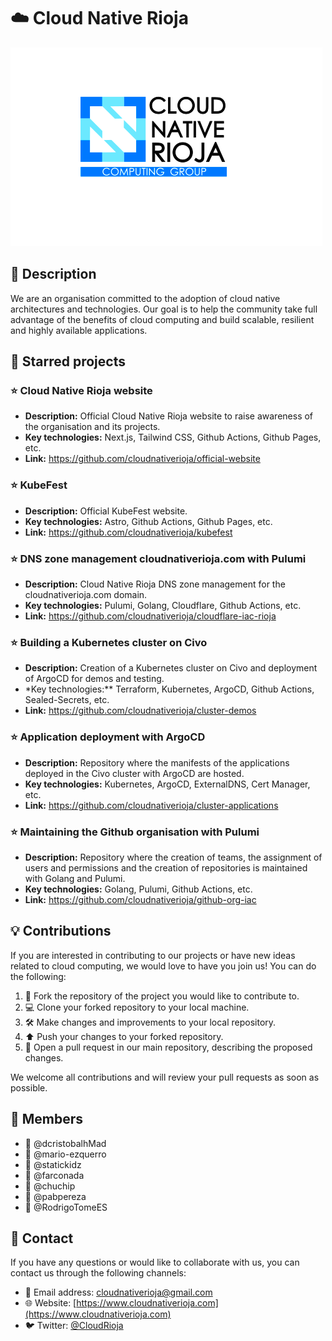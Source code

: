 # :cloud: Cloud Native Rioja

![Organization image](./profile/assets/cnrioja-logo.png)

## :memo: Description

We are an organisation committed to the adoption of cloud native architectures and technologies. Our goal is to help the community take full advantage of the benefits of cloud computing and build scalable, resilient and highly available applications.

## :rocket: Starred projects

### :star: Cloud Native Rioja website

- **Description:** Official Cloud Native Rioja website to raise awareness of the organisation and its projects.
- **Key technologies:** Next.js, Tailwind CSS, Github Actions, Github Pages, etc.
- **Link:** https://github.com/cloudnativerioja/official-website

### :star: KubeFest

- **Description:** Official KubeFest website.
- **Key technologies:** Astro, Github Actions, Github Pages, etc.
- **Link:** https://github.com/cloudnativerioja/kubefest

### :star: DNS zone management cloudnativerioja.com with Pulumi

- **Description:** Cloud Native Rioja DNS zone management for the cloudnativerioja.com domain.
- **Key technologies:** Pulumi, Golang, Cloudflare, Github Actions, etc.
- **Link:** https://github.com/cloudnativerioja/cloudflare-iac-rioja

### :star: Building a Kubernetes cluster on Civo

- **Description:** Creation of a Kubernetes cluster on Civo and deployment of ArgoCD for demos and testing.
- \*Key technologies:\*\* Terraform, Kubernetes, ArgoCD, Github Actions, Sealed-Secrets, etc.
- **Link:** https://github.com/cloudnativerioja/cluster-demos

### :star: Application deployment with ArgoCD

- **Description:** Repository where the manifests of the applications deployed in the Civo cluster with ArgoCD are hosted.
- **Key technologies:** Kubernetes, ArgoCD, ExternalDNS, Cert Manager, etc.
- **Link:** https://github.com/cloudnativerioja/cluster-applications

### :star: Maintaining the Github organisation with Pulumi

- **Description:** Repository where the creation of teams, the assignment of users and permissions and the creation of repositories is maintained with Golang and Pulumi.
- **Key technologies:** Golang, Pulumi, Github Actions, etc.
- **Link:** https://github.com/cloudnativerioja/github-org-iac

## :bulb: Contributions

If you are interested in contributing to our projects or have new ideas related to cloud computing, we would love to have you join us! You can do the following:

1. :fork_and_knife: Fork the repository of the project you would like to contribute to.
2. :computer: Clone your forked repository to your local machine.
3. :hammer_and_wrench: Make changes and improvements to your local repository.
4. :arrow_up: Push your changes to your forked repository.
5. :tada: Open a pull request in our main repository, describing the proposed changes.

We welcome all contributions and will review your pull requests as soon as possible.

## :busts_in_silhouette: Members

- :bust_in_silhouette: @dcristobalhMad
- :bust_in_silhouette: @mario-ezquerro
- :bust_in_silhouette: @statickidz
- :bust_in_silhouette: @farconada
- :bust_in_silhouette: @chuchip
- :bust_in_silhouette: @pabpereza
- :bust_in_silhouette: @RodrigoTomeES

## :email: Contact

If you have any questions or would like to collaborate with us, you can contact us through the following channels:

- :email: Email address: [cloudnativerioja@gmail.com](mailto:cloudnativerioja@gmail.com)
- :globe_with_meridians: Website: [https://www.cloudnativerioja.com](https://www.cloudnativerioja.com)
- :bird: Twitter: [@CloudRioja](https://twitter.com/CloudRioja)
